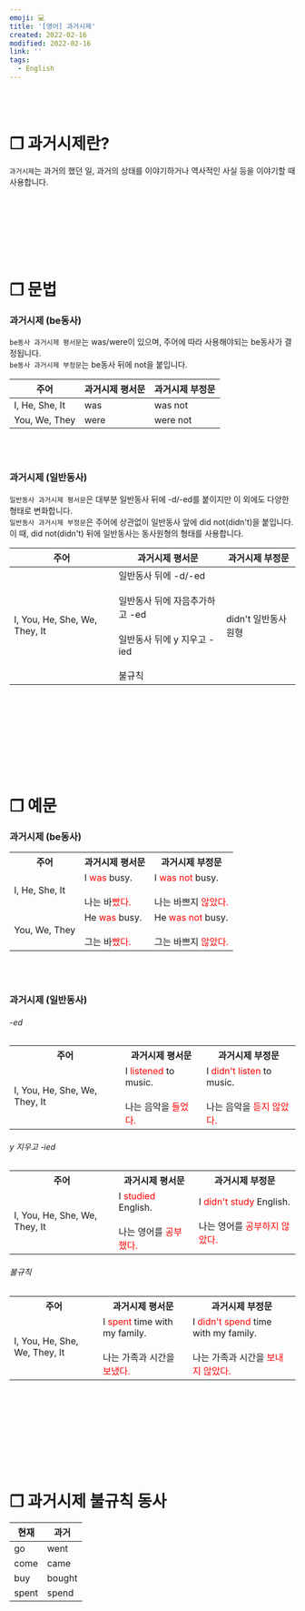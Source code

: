 ```yaml
---
emoji: 💻
title: '[영어] 과거시제'
created: 2022-02-16
modified: 2022-02-16
link: ''
tags:
  - English
---
```

<br></br>





# **❐ 과거시제란?**
`과거시제`는 과거의 했던 일, 과거의 상태를 이야기하거나 역사적인 사실 등을 이야기할 때 사용합니다.
<br></br><br></br><br></br><br></br>





# **❐ 문법**
### 과거시제 (be동사)
`be동사 과거시제 평서문`는 was/were이 있으며, 주어에 따라 사용해야되는 be동사가 결정됩니다.  
`be동사 과거시제 부정문`는 be동사 뒤에 not을 붙입니다.

|주어|과거시제 평서문|과거시제 부정문|
|----|---|---|
|I, He, She, It|was|was not|
|You, We, They|were|were not|
<br></br>

### 과거시제 (일반동사)
`일반동사 과거시제 평서문`은 대부분 일반동사 뒤에 -d/-ed를 붙이지만 이 외에도 다양한 형태로 변화합니다.  
`일반동사 과거시제 부정문`은 주어에 상관없이 일반동사 앞에 did not(didn't)을 붙입니다.  
이 때, did not(didn't) 뒤에 일반동사는 동사원형의 형태를 사용합니다.

|주어|과거시제 평서문|과거시제 부정문|
|----|---|---|
|I, You, He, She, We, They, It|일반동사 뒤에 -d/-ed<br></br>일반동사 뒤에 자음추가하고 -ed<br></br>일반동사 뒤에 y 지우고 -ied<br></br>불규칙|didn't 일반동사원형|
<br></br><br></br><br></br><br></br>





# **❐ 예문**
### 과거시제 (be동사)
<table>
<tr>
  <th style="text-align: center">주어</th>
  <th style="text-align: center">과거시제 평서문</th>
  <th style="text-align: center">과거시제 부정문</th>
</tr>
<tr>
  <td>I, He, She, It</td>
  <td>I <span style="color:red">was</span> busy.<br></br>
      나는 바<span style="color:red">빴다.</span>
  </td>
  <td>I <span style="color:red">was not</span> busy.<br></br>
      나는 바쁘지 <span style="color:red">않았다.</span> 
  </td>  
</tr>
<tr>
  <td>You, We, They</td>
  <td>He <span style="color:red">was</span> busy.<br></br>
      그는 바<span style="color:red">빴다.</span>
  </td>
  <td>He <span style="color:red">was not</span> busy.<br></br>
      그는 바쁘지 <span style="color:red">않았다.</span> 
  </td>  
</tr>
</table>
<br></br>



### 과거시제 (일반동사)
###### -ed
<table>
<tr>
  <th style="text-align: center">주어</th>
  <th style="text-align: center">과거시제 평서문</th>
  <th style="text-align: center">과거시제 부정문</th>
</tr>
<tr>
  <td>I, You, He, She, We, They, It</td>
  <td>I <span style="color:red">listened</span> to music.<br></br>
      나는 음악을 <span style="color:red">들었다.</span>
  </td>
  <td>I <span style="color:red">didn't listen</span> to music.<br></br>
      나는 음악을 <span style="color:red">듣지 않았다.</span>
  </td>  
</tr>
</table>

###### y 지우고 -ied
<table>
<tr>
  <th style="text-align: center">주어</th>
  <th style="text-align: center">과거시제 평서문</th>
  <th style="text-align: center">과거시제 부정문</th>
</tr>
<tr>
  <td>I, You, He, She, We, They, It</td>
  <td>I <span style="color:red">studied</span> English.<br></br>
      나는 영어를 <span style="color:red">공부했다.</span>
  </td>
  <td>I <span style="color:red">didn't study</span> English.<br></br>
      나는 영어를 <span style="color:red">공부하지 않았다.</span>
  </td>  
</tr>
</table>

###### 불규칙
<table>
<tr>
  <th style="text-align: center">주어</th>
  <th style="text-align: center">과거시제 평서문</th>
  <th style="text-align: center">과거시제 부정문</th>
</tr>
<tr>
  <td>I, You, He, She, We, They, It</td>
  <td>I <span style="color:red">spent</span> time with my family.<br></br>
      나는 가족과 시간을 <span style="color:red">보냈다.</span>
  </td>
  <td>I <span style="color:red">didn't spend</span> time with my family.<br></br>
      나는 가족과 시간을 <span style="color:red">보내지 않았다.</span>
  </td>  
</tr>
</table>
<br></br><br></br><br></br><br></br>





# **❐ 과거시제 불규칙 동사**
|현재|과거|
|----|---|
|go|went|
|come|came|
|buy|bought|
|spent|spend|